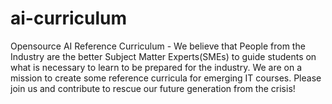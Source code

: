 # ai-curriculum
Opensource AI Reference Curriculum - We believe that People from the Industry are the better Subject Matter Experts(SMEs) to guide students on what is necessary to learn to be prepared for the industry. We are on a mission to create some reference curricula for emerging IT courses. Please join us and contribute to rescue our future generation from the crisis!
